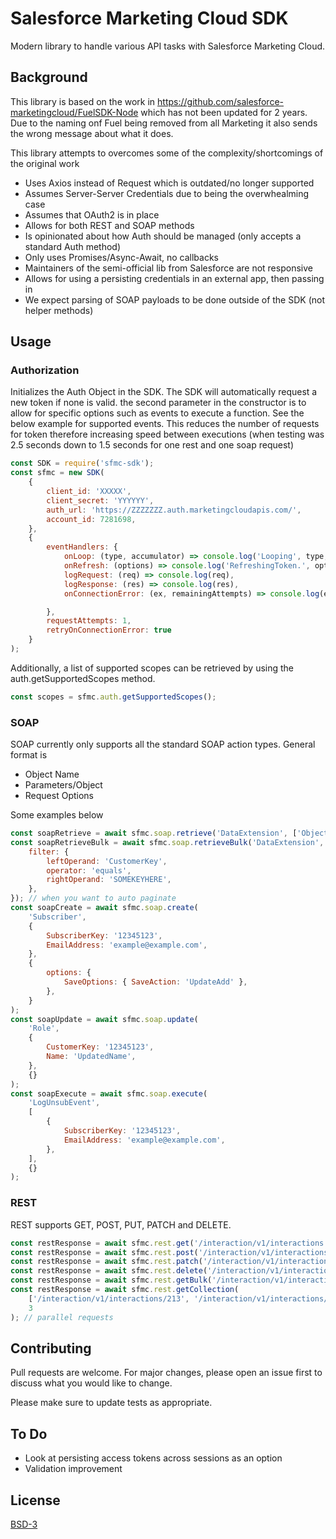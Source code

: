 # Salesforce Marketing Cloud SDK

Modern library to handle various API tasks with Salesforce Marketing Cloud.

## Background

This library is based on the work in https://github.com/salesforce-marketingcloud/FuelSDK-Node which has not been updated for 2 years.
Due to the naming onf Fuel being removed from all Marketing it also sends the wrong message about what it does.

This library attempts to overcomes some of the complexity/shortcomings of the original work

-   Uses Axios instead of Request which is outdated/no longer supported
-   Assumes Server-Server Credentials due to being the overwhealming case
-   Assumes that OAuth2 is in place
-   Allows for both REST and SOAP methods
-   Is opinionated about how Auth should be managed (only accepts a standard Auth method)
-   Only uses Promises/Async-Await, no callbacks
-   Maintainers of the semi-official lib from Salesforce are not responsive
-   Allows for using a persisting credentials in an external app, then passing in
-   We expect parsing of SOAP payloads to be done outside of the SDK (not helper methods)

## Usage

### Authorization

Initializes the Auth Object in the SDK.
The SDK will automatically request a new token if none is valid.
the second parameter in the constructor is to allow for specific options such as events to execute a function. See the below example for supported events. This reduces the number of requests for token therefore increasing speed between executions (when testing was 2.5 seconds down to 1.5 seconds for one rest and one soap request)

```javascript
const SDK = require('sfmc-sdk');
const sfmc = new SDK(
    {
        client_id: 'XXXXX',
        client_secret: 'YYYYYY',
        auth_url: 'https://ZZZZZZZ.auth.marketingcloudapis.com/',
        account_id: 7281698,
    },
    {
        eventHandlers: {
            onLoop: (type, accumulator) => console.log('Looping', type, accumlator.length),
            onRefresh: (options) => console.log('RefreshingToken.', options),
            logRequest: (req) => console.log(req),
            logResponse: (res) => console.log(res),
            onConnectionError: (ex, remainingAttempts) => console.log(ex.code, remainingAttempts)

        },
        requestAttempts: 1,
        retryOnConnectionError: true
    }
);
```

Additionally, a list of supported scopes can be retrieved by using the auth.getSupportedScopes method.

```javascript
const scopes = sfmc.auth.getSupportedScopes();
```

### SOAP

SOAP currently only supports all the standard SOAP action types.
General format is

-   Object Name
-   Parameters/Object
-   Request Options

Some examples below

```javascript
const soapRetrieve = await sfmc.soap.retrieve('DataExtension', ['ObjectID'], {});
const soapRetrieveBulk = await sfmc.soap.retrieveBulk('DataExtension', ['ObjectID'], {
    filter: {
        leftOperand: 'CustomerKey',
        operator: 'equals',
        rightOperand: 'SOMEKEYHERE',
    },
}); // when you want to auto paginate
const soapCreate = await sfmc.soap.create(
    'Subscriber',
    {
        SubscriberKey: '12345123',
        EmailAddress: 'example@example.com',
    },
    {
        options: {
            SaveOptions: { SaveAction: 'UpdateAdd' },
        },
    }
);
const soapUpdate = await sfmc.soap.update(
    'Role',
    {
        CustomerKey: '12345123',
        Name: 'UpdatedName',
    },
    {}
);
const soapExecute = await sfmc.soap.execute(
    'LogUnsubEvent',
    [
        {
            SubscriberKey: '12345123',
            EmailAddress: 'example@example.com',
        },
    ],
    {}
);
```

### REST

REST supports GET, POST, PUT, PATCH and DELETE.

```javascript
const restResponse = await sfmc.rest.get('/interaction/v1/interactions');
const restResponse = await sfmc.rest.post('/interaction/v1/interactions', jsonPayload);
const restResponse = await sfmc.rest.patch('/interaction/v1/interactions/IDHERE', jsonPayload); // PUT ALSO
const restResponse = await sfmc.rest.delete('/interaction/v1/interactions/IDHERE');
const restResponse = await sfmc.rest.getBulk('/interaction/v1/interactions'); // auto-paginate based on $pageSize
const restResponse = await sfmc.rest.getCollection(
    ['/interaction/v1/interactions/213', '/interaction/v1/interactions/123'],
    3
); // parallel requests
```

## Contributing

Pull requests are welcome. For major changes, please open an issue first to discuss what you would like to change.

Please make sure to update tests as appropriate.

## To Do

-   Look at persisting access tokens across sessions as an option
-   Validation improvement

## License

[BSD-3](https://opensource.org/licenses/BSD-3-Clause)
